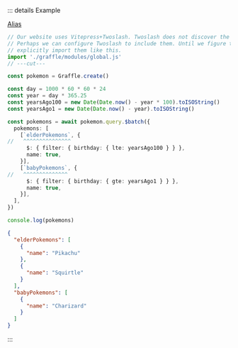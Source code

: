 ::: details Example

<div class="ExampleSnippet">
<a href="../../examples/document-builder/alias">Alias</a>

<!-- dprint-ignore-start -->
```ts twoslash
// Our website uses Vitepress+Twoslash. Twoslash does not discover the generated Graffle modules.
// Perhaps we can configure Twoslash to include them. Until we figure that out, we have to
// explicitly import them like this.
import './graffle/modules/global.js'
// ---cut---

const pokemon = Graffle.create()

const day = 1000 * 60 * 60 * 24
const year = day * 365.25
const yearsAgo100 = new Date(Date.now() - year * 100).toISOString()
const yearsAgo1 = new Date(Date.now() - year).toISOString()

const pokemons = await pokemon.query.$batch({
  pokemons: [
    [`elderPokemons`, {
//   ^^^^^^^^^^^^^^^      
      $: { filter: { birthday: { lte: yearsAgo100 } } },
      name: true,
    }],
    [`babyPokemons`, {
//   ^^^^^^^^^^^^^^
      $: { filter: { birthday: { gte: yearsAgo1 } } },
      name: true,
    }],
  ],
})

console.log(pokemons)
```
<!-- dprint-ignore-end -->

<!-- dprint-ignore-start -->
```json
{
  "elderPokemons": [
    {
      "name": "Pikachu"
    },
    {
      "name": "Squirtle"
    }
  ],
  "babyPokemons": [
    {
      "name": "Charizard"
    }
  ]
}
```
<!-- dprint-ignore-end -->

</div>
:::
